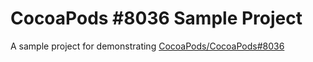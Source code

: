 # CocoaPods #8036 Sample Project

A sample project for demonstrating [CocoaPods/CocoaPods#8036](https://github.com/CocoaPods/CocoaPods/issues/8036)

